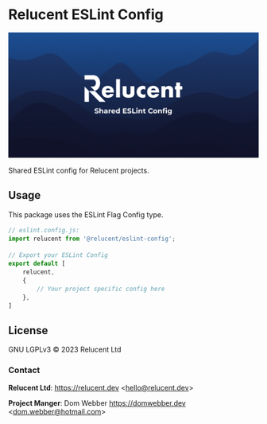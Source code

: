 # Relucent ESLint Config

![Relucent Shared ESLint Config Cover Image](cover.png)

Shared ESLint config for Relucent projects.

## Usage

This package uses the ESLint Flag Config type.

```js
// eslint.config.js:
import relucent from '@relucent/eslint-config';

// Export your ESLint Config
export default [
    relucent,
    {
        // Your project specific config here
    },
]
```

## License

GNU LGPLv3 &copy; 2023 Relucent Ltd

### Contact

**Relucent Ltd**: <https://relucent.dev> <<hello@relucent.dev>>

**Project Manger**: Dom Webber <https://domwebber.dev> <<dom.webber@hotmail.com>>
